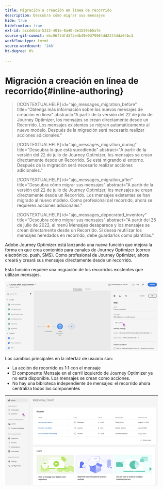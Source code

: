 ```yaml
---
title: Migración a creación en línea de recorrido
description: Descubra cómo migrar sus mensajes
hide: true
hidefromtoc: true
exl-id: accdebba-5322-401e-8a40-3e1539e65a7e
source-git-commit: ebc96f7dfd3f3e4b49e0379904dd2244dda04bc3
workflow-type: tm+mt
source-wordcount: '248'
ht-degree: 0%

---
```


# Migración a creación en línea de recorrido{#inline-authoring}


>[!CONTEXTUALHELP]
>id="ajo_messages_migration_before"
>title="Obtenga más información sobre los nuevos mensajes de creación en línea"
>abstract="A partir de la versión del 22 de julio de Journey Optimizer, los mensajes se crean directamente desde un Recorrido. Los mensajes existentes se migran automáticamente al nuevo modelo. Después de la migración será necesario realizar acciones adicionales."

>[!CONTEXTUALHELP]
>id="ajo_messages_migration_during"
>title="Descubra lo que está sucediendo"
>abstract="A partir de la versión del 22 de julio de Journey Optimizer, los mensajes se crean directamente desde un Recorrido. Se está migrando el entorno. Después de la migración será necesario realizar acciones adicionales."


>[!CONTEXTUALHELP]
>id="ajo_messages_migration_after"
>title="Descubra cómo migrar sus mensajes"
>abstract="A partir de la versión del 22 de julio de Journey Optimizer, los mensajes se crean directamente desde un Recorrido. Los mensajes existentes se han migrado al nuevo modelo. Como profesional del recorrido, ahora se requieren acciones adicionales."

>[!CONTEXTUALHELP]
>id="ajo_messages_depecrated_inventory"
>title="Descubra cómo migrar sus mensajes"
>abstract="A partir del 25 de julio de 2022, el menú Mensajes desaparece y los mensajes se crean directamente desde un Recorrido. Si desea reutilizar los mensajes heredados en recorrido, debe guardarlos como plantillas."

Adobe Journey Optimizer está lanzando una nueva función que mejora la forma en que crea contenido para canales de Journey Optimizer (correo electrónico, push, SMS). Como profesional de Journey Optimizer, ahora creará y creará sus mensajes directamente desde un recorrido.

Esta función requiere una migración de los recorridos existentes que utilizan mensajes.

![](assets/inline-message.png)

Los cambios principales en la interfaz de usuario son:

* La acción de recorrido es 1:1 con el mensaje
* El componente Mensaje en el carril izquierdo de Journey Optimizer ya no está disponible. Los mensajes se crean como acciones.
* No hay una biblioteca independiente de mensajes: el recorrido ahora centraliza todos los componentes

![](assets/updated-left-rail.png)